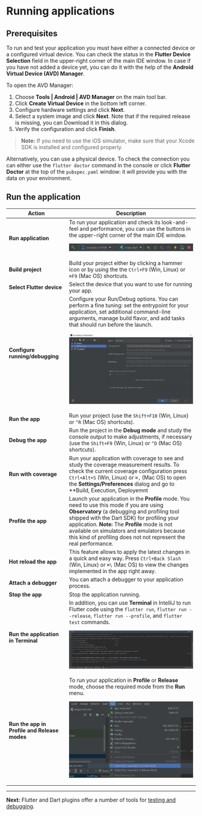 # Running applications

## Prerequisites
To run and test your application you must have either a connected device or a configured virtual device. You can check the status in the **Flutter Device Selection** field in the upper-right corner of the main IDE window. In case if you have not added a device yet, you can do it with the help of the **Android Virtual Device (AVD) Manager**. 

To open the AVD Manager: 
1. Choose **Tools | Android | AVD Manager** on the main tool bar.
2. Click **Create Virtual Device** in the bottom left corner.
3. Configure hardware settings and click **Next**.
4. Select a system image and click **Next**. Note that if the required release is missing, you can Download it in this dialog.
5. Verify the configuration and click **Finish**.  

> **Note:** If you need to use the iOS simulator, make sure that your Xcode SDK is installed and configured properly. 

Alternatively, you can use a physical device. To check the connection you can either use the ``flutter doctor`` command in the console or click **Flutter Doctor** at the top of the ``pubspec.yaml`` window: it will provide you with the data on your environment.

## Run the application
Action | Description
--- | --- 
**Run application** | To run your application and check its look-and-feel and performance, you can use the buttons in the upper-right corner of the main IDE window. <p align="center"><img src="https://github.com/jetpack-pizza/demo/blob/master/img/5_run_app_toolbar.png" alt="Toolbar" width="590"/></p>
**Build project** | Build your project either by clicking a hammer icon or by using the the ``Ctrl+F9`` (Win, Linux) or ``⌘F9`` (Mac OS) shortcuts.
**Select Flutter device** | Select the device that you want to use for running your app.
**Configure running/debugging** | Configure your Run/Debug options. You can perform a fine tuning: set the entrypoint for your application, set additional command-line arguments, manage build flavor, and add tasks that should run before the launch.<p align="center"><img src="https://github.com/jetpack-pizza/demo/blob/master/img/5_run_debug_configuration.png" alt="Run/Debug Configuration" width="600"/></p>
**Run the app** | Run your project (use the ``Shift+F10`` (Win, Linux) or ``^R`` (Mac OS) shortcuts).
**Debug the app** | Run the project in the **Debug mode** and study the console output to make adjustments, if necessary (use the ``Shift+F9`` (Win, Linux) or ``^D`` (Mac OS) shortcuts).
**Run with coverage** | Run your application with coverage to see and study the coverage measurement results. To check the current coverage configuration press ``Ctrl+Alt+S`` (Win, Linux) or ``⌘,`` (Mac OS) to open the **Settings/Preferences** dialog and go to **Build, Execution, Deployemnt | Debugger | Coverage**.
**Profile the app** | Launch your application in the **Profile** mode. You need to use this mode if you are using **Observatory** (a debugging and profiling tool shipped with the Dart SDK) for profiling your application. **Note:** The **Profile** mode is not available on simulators and emulators because this kind of profiling does not not represent the real performance.
**Hot reload the app** | This feature allows to apply the latest changes in a quick and easy way. Press ``Ctrl+Back Slash`` (Win, Linux) or ``⌘\`` (Mac OS) to view the changes implemented in the app right away.
**Attach a debugger** | You can attach a debugger to your application process.
**Stop the app** | Stop the application running.
**Run the application in Terminal** | In addition, you can use **Terminal** in IntelliJ to run Flutter code using the ``flutter run``, ``flutter run --release``, ``flutter run --profile``, and ``flutter test`` commands. <p align="center"><img src="https://github.com/jetpack-pizza/demo/blob/master/img/5_terminal.png" alt="Allowed values" width="900"/></p>
**Run the app in Profile and Release modes** | To run your application in **Profile** or **Release** mode, choose the required mode from the **Run** menu.<p align="center"><img src="https://github.com/jetpack-pizza/demo/blob/master/img/5_run_modes.png" alt="Run modes" width="400"/></p>


---

**Next:** Flutter and Dart plugins offer a number of tools for [testing and debugging](https://github.com/jetpack-pizza/demo/blob/master/content/testing-and-debugging.md).  
